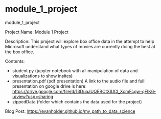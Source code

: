# module_1_project
module_1_project

Project Name: 
Module 1 Project

Description: 
This project will explore box office data in the attempt to help Microsoft understand what types of movies are currently doing the best at the box office.

Contents:
- student.py (jupyter notebook with all manipulation of data and visualizations to show insites)
- presentation.pdf (pdf presentation)
  A link to the audio file and full presentation on google drive is here: https://drive.google.com/file/d/13DuaaUQEBCtXlUCl_XcmFcgw-qFIK6-u/view?usp=sharing
- zippedData (folder which contains the data used for the project)


Blog Post:
https://evanholder.github.io/my_path_to_data_science
